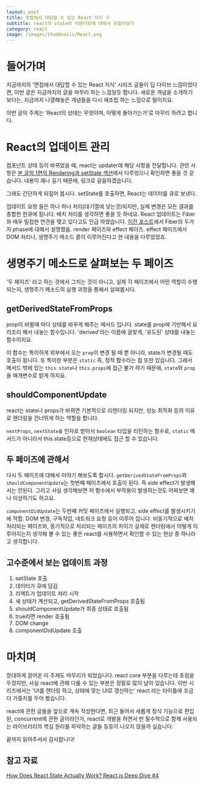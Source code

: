 ```yaml
---
layout: post
title: 면접에서 대답할 수 있는 React 지식 ④
subtitle: react의 state와 리렌더링에 대해서 되짚어보기
category: react
image: /images/thumbnails/React.png
---
```


# 들어가며

지금까지의 '면접에서 대답할 수 있는 React 지식' 시리즈 글들이 딥 다이브 느낌이었다면, 이번 글은 지금까지의 글을 마무리 하는 느낌일듯 합니다. 새로운 개념을 소개하기 보다는, 지금까지 나열해놓은 개념들을 다시 재조립 하는 느낌으로 말이지요.

이번 글의 주제는 'React의 상태는 무엇이며, 어떻게 돌아가는가'로 마무리 하려고 합니다.

# React의 업데이트 관리

컴포넌트 상태 등이 바뀌었을 때, react는 updater에 해당 사항을 전달합니다. 관련 사항은 [본 글의 1편의 Rendering과 setState 섹션](/react-knowledge-avail-in-interview-1#Rendering과-setState)에서 다루었으니 확인하면 좋을 것 같습니다. 내용이 꽤나 길기 때문에, 링크로 갈음하겠습니다.

그래도 간단하게 되짚어 봅시다. setState를 호출하면, React는 데이터를 큐로 보낸다.

업데이트 요청 들은 하나 하나 처리(대기열에 넣는것)되지만, 실제 변경은 모든 결과를 종합한 한큐에 됩니다. 배치 처리를 생각하면 좋을 듯 하네요. React 업데이트는 Fiber와 매우 밀접한 연관을 맺고 있다고도 언급 하였습니다. [이전 포스트](/react-knowledge-avail-in-interview-2)에서 Fiber의 두가지 phase에 대해서 설명했음. render 페이즈와 effect 페이즈. effect 페이즈에서 DOM 처리나, 생명주기 메소드 콜이 이루어진다고 한 내용을 다루었었죠.

# 생명주기 메소드로 살펴보는 두 페이즈

'두 페이즈' 라고 하는 것에서 그치는 것이 아니고, 실제 각 페이즈에서 어떤 역할이 수행되는지, 생명주기 메소드의 실행 과정을 통해서 살펴봅시다.

## getDerivedStateFromProps

prop이 바뀔때 마다 상태를 바꾸게 해주는 메서드 입니다. state를 prop에 기반해서 요리조리 해서 내놓는 함수입니다. 'derived'라는 이름에 걸맞게, '유도된' 상태를 내놓는 함수이지요.

이 함수는 특이하게 외부에서 오는 `prop`이 변경 될 때 뿐 아니라, state가 변경될 때도 호출이 됩니다. 또 특이한 부분은 `static` 즉, 정적 함수라는 점 또한 있습니다. 그래서 메서드 밖에 있는 `this.state`나 `this.props`에 접근 불가 하기 때문에, `state`와 `prop`을 매개변수로 받게 하지요.

## shouldComponentUpdate

react는 state나 props가 바뀌면 기본적으로 리렌더링 되지만, 성능 최적화 등의 이유로 렌더링을 건너뛰게 하는 역할을 합니다.

`nextProps`, `nextState를` 인자로 받아서 `boolean` 타입을 리턴하는 함수로, `static` 메서드가 아니라서 this.state등으로 현재상태에도 접근 할 수 있습니다.

## 두 페이즈에 관해서

다시 두 페이즈에 대해서 이야기 해보도록 합시다. `getDerivedStateFromProps`와 `shouldComponentUpdate`는 첫번째 페이즈에서 호출이 된다. 즉 side effect가 발생해서는 안된다. 그리고 사실 생각해보면 저 함수에서 부작용이 발생하는것도 어찌보면 꽤나 이상하기도 하고요.

`componentDidUpdate`는 두번째 커밋 페이즈에서 실행되고, side effect를 발생시키기에 적합. DOM 변경, 구독작업, 네트워크 요청 등이 이루어 집니다. 비동기적으로 배치 처리되는 페이즈와, 동기적으로 처리되는 페이즈의 차이가 실제로 렌더링에서 어떻게 이루어지는지 생각해 볼 수 있는 좋은 react를 사용하면서 확인할 수 있는 현상 중 하나라고 생각합니다.

## 고수준에서 보는 업데이트 과정

1. setState 호출
2. 데이터가 큐에 담김
3. 리액트가 업데이트 처리 시작
4. 새 상태가 계산되고, getDerivedStateFromProps 호출됨
5. shouldComponentUpdate가 최종 상태로 호출됨
6. true라면 render 호출됨
7. DOM change
8. componentDidUpdate 호출

# 마치며

장대하게 끌어온 이 주제도 마무리가 되었습니다. react core 부분을 다루는데 초점을 두었지만, 사실 react에 관해 다룰 수 있는 부분은 정말로 많이 남아 있습니다. 이번 시리즈에서는 'UI를 렌더링 하고, 상태에 맞는 UI로 갱신하는' react 라는 타이틀에 조금 더 가중치를 두어 봤습니다.

react에 관한 글들을 앞으로 계속 작성한다면, 최근 들어서 새롭게 정식 기능으로 편입 된, concurrent에 관한 글이라던가, react로 개발을 하면서 반 필수적으로 함께 사용되는 라이브러리의 핵심 원리를 파악하는 글들 등등이 나오지 않을까 싶습니다.

끝까지 읽어주셔서 감사합니다!

## 참고 자료

[How Does React State Actually Work? React.js Deep Dive #4](https://www.youtube.com/watch?v=2cSijEC_m7g&list=PLxRVWC-K96b0ktvhd16l3xA6gncuGP7gJ&index=4)
